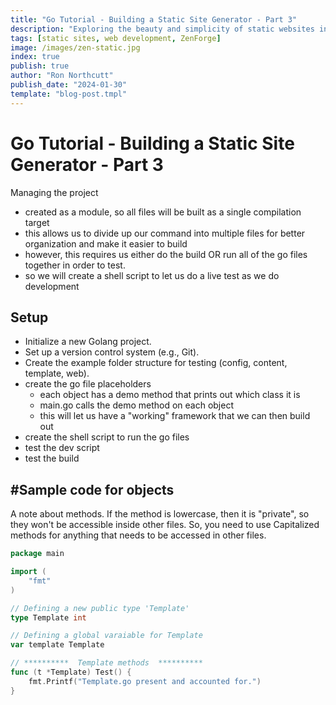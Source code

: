 ```yaml
---
title: "Go Tutorial - Building a Static Site Generator - Part 3"
description: "Exploring the beauty and simplicity of static websites in the modern web era."
tags: [static sites, web development, ZenForge]
image: /images/zen-static.jpg
index: true
publish: true
author: "Ron Northcutt"
publish_date: "2024-01-30"
template: "blog-post.tmpl"
---
```


# Go Tutorial - Building a Static Site Generator - Part  3
Managing the project

- created as a module, so all files will be built as a single compilation target
- this allows us to divide up our command into multiple files for better organization and make it easier to build
- however, this requires us either do the build OR run all of the go files together in order to test.
- so we will create a shell script to let us do a live test as we do development

## Setup
- Initialize a new Golang project.
- Set up a version control system (e.g., Git).
- Create the example folder structure for testing (config, content, template, web).
- create the go file placeholders
    - each object has a demo method that prints out which class it is
    - main.go calls the demo method on each object
    - this will let us have a "working" framework that we can then build out
- create the shell script to run the go files 
- test the dev script
- test the build

## #Sample code for objects
A note about methods. If the method is lowercase, then it is "private", so they
won't be accessible inside other files. So, you need to use Capitalized methods
for anything that needs to be accessed in other files.

```go
package main

import (
	"fmt"
)

// Defining a new public type 'Template'
type Template int

// Defining a global varaiable for Template
var template Template

// **********  Template methods  **********
func (t *Template) Test() {
	fmt.Printf("Template.go present and accounted for.")
}

```